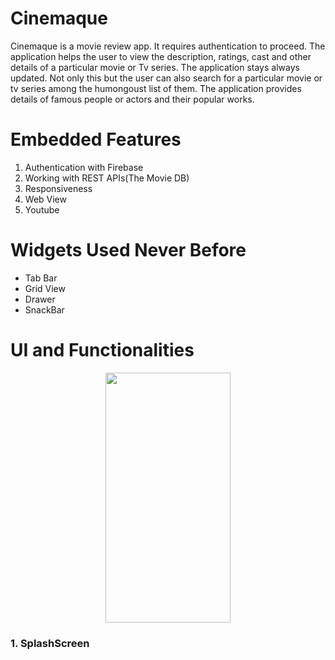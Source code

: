 # Cinemaque
<p align='left'>Cinemaque is a movie review app. It requires authentication to proceed. The application helps the user to view the description, ratings, cast and other details of a particular movie or Tv series. The application stays always updated. Not only this but the user can also search for a particular movie or tv series among the humongoust list of them. The application provides details of famous people or actors and their popular works.
</p>  

#    Embedded Features<br>
 1. Authentication with Firebase<br>
 2. Working with REST APIs(The Movie DB)<br>
 3. Responsiveness<br>
 4. Web View<br>
 5. Youtube<br>

# Widgets Used Never Before<br>
- Tab Bar<br>
- Grid View<br>
- Drawer<br>
- SnackBar<br>

# UI and Functionalities<br>

<p align = center>
<img src = 'Readme/splashscreen.gif' height = 400 width = 200 align = "center" hspace=20 />
 <h3> 1. SplashScreen </h3>
</p>

